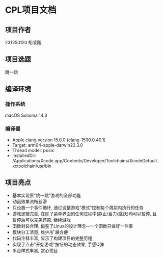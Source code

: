 # CPL项目文档

## 项目作者

231250120 胡凌翔

## 项目选题

跳一跳

## 编译环境

### 操作系统

macOS Sonoma 14.3

### 编译器

- Apple clang version 15.0.0 (clang-1500.0.40.1)
- Target: arm64-apple-darwin23.3.0
- Thread model: posix
- InstalledDir: /Applications/Xcode.app/Contents/Developer/Toolchains/XcodeDefault.xctoolchain/usr/bin

## 项目亮点

- 基本实现原"跳一跳"游戏的全部功能
- 动画效果流畅丝滑
- 只设置一个事件循环, 通过调整游戏"模式"控制每个周期内执行的任务
- 游戏逻辑完善, 在除了菜单界面的任何过程中(静止/蓄力/跳跃)均可以暂停, 且暂停后可以完美还原, 继续游戏
- 函数封装合理, 借鉴了Linux的设计理念--一个函数只做好一件事
- 模块分工清楚, 维护/扩展方便
- 代码注释丰富, 显示了构建项目的完整历程
- 实现了点击"开始游戏"按钮的动态效果, 手感Q弹
- 平台样式丰富, 赏心悦目
